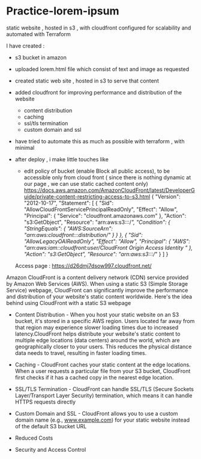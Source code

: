 # Practice-lorem-ipsum
static website , hosted in s3 , with cloudfront configured for scalability and automated with Terraform


I have created :
- s3 bucket in amazon 
- uploaded lorem.html file which consist of text and image as requested
- created static web site , hosted in s3 to serve that content
- added cloudfront for improving performance and distribution of the website
    - content distribution
    - caching
    - ssl/tls termination
    - custom domain and ssl
- have tried to automate this as much as possible with terraform , with minimal
- after deploy , i make little touches like
    - edit policy of bucket (enable Block all public access), to be accessible only from cloud front ( since there is nothing dynamic at our page , we can use static cached content only)
    https://docs.aws.amazon.com/AmazonCloudFront/latest/DeveloperGuide/private-content-restricting-access-to-s3.html
    {
    "Version": "2012-10-17",
    "Statement": [
        {
            "Sid": "AllowCloudFrontServicePrincipalReadOnly",
            "Effect": "Allow",
            "Principal": {
                "Service": "cloudfront.amazonaws.com"
            },
            "Action": "s3:GetObject",
            "Resource": "arn:aws:s3:::<S3 bucket name>/*",
            "Condition": {
                "StringEquals": {
                    "AWS:SourceArn": "arn:aws:cloudfront::<AWS account ID>:distribution/<CloudFront distribution ID>"
                }
            }
        },
        {
            "Sid": "AllowLegacyOAIReadOnly",
            "Effect": "Allow",
            "Principal": {
                "AWS": "arn:aws:iam::cloudfront:user/CloudFront Origin Access Identity <origin access identity ID>"
            },
            "Action": "s3:GetObject",
            "Resource": "arn:aws:s3:::<S3 bucket name>/*"
        }
    ]
    }


    Access page : https://d26dmj7dsow997.cloudfront.net/
    


Amazon CloudFront is a content delivery network (CDN) service provided by Amazon Web Services (AWS). When using a static S3 (Simple Storage Service) webpage, CloudFront can significantly improve the performance and distribution of your website's static content worldwide. Here's the idea behind using CloudFront with a static S3 webpage
- Content Distribution - When you host your static website on an S3 bucket, it's stored in a specific AWS region. Users located far away from that region may experience slower loading times due to increased latency.CloudFront helps distribute your website's static content to multiple edge locations (data centers) around the world, which are geographically closer to your users. This reduces the physical distance data needs to travel, resulting in faster loading times.

- Caching - CloudFront caches your static content at the edge locations. When a user requests a particular file from your S3 bucket, CloudFront first checks if it has a cached copy in the nearest edge location.

- SSL/TLS Termination - CloudFront can handle SSL/TLS (Secure Sockets Layer/Transport Layer Security) termination, which means it can handle HTTPS requests directly

- Custom Domain and SSL - CloudFront allows you to use a custom domain name (e.g., www.example.com) for your static website instead of the default S3 bucket URL
- Reduced Costs
- Security and Access Control
